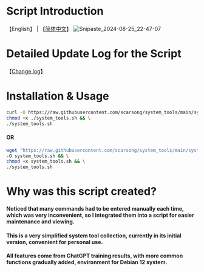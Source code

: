 # Script Introduction
【English】 | 【[简体中文](./README.zh-cn.md)】
![Snipaste_2024-08-25_22-47-07](https://github.com/user-attachments/assets/19c25c82-4868-4f16-a9a2-4caf090079ab)
# Detailed Update Log for the Script
【[Change log](./Change_log)】
# Installation & Usage
```bash
curl -O https://raw.githubusercontent.com/scarsong/system_tools/main/system_tools.sh && \
chmod +x ./system_tools.sh && \
./system_tools.sh
```
#### OR
```bash
wget "https://raw.githubusercontent.com/scarsong/system_tools/main/system_tools.sh?$(date +%s)" \
-O system_tools.sh && \
chmod +x system_tools.sh && \
./system_tools.sh
```
# Why was this script created?
#### Noticed that many commands had to be entered manually each time, which was very inconvenient, so I integrated them into a script for easier maintenance and viewing.
#### This is a very simplified system tool collection, currently in its initial version, convenient for personal use.
#### All features come from ChatGPT training results, with more common functions gradually added, environment for Debian 12 system.
